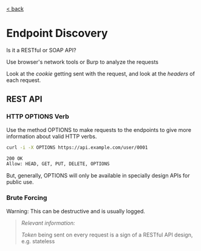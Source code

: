 [< back](../../TABLE_OF_CONTENT.md)

# Endpoint Discovery

Is it a RESTful or SOAP API?

Use browser's network tools or Burp to analyze the requests

Look at the _cookie_ getting sent with the request, and look at the _headers_ of each request.

## REST API

### HTTP OPTIONS Verb

Use the method OPTIONS to make requests to the endpoints to give more information about valid HTTP verbs.

```sh
curl -i -X OPTIONS https://api.example.com/user/0001

200 OK
Allow: HEAD, GET, PUT, DELETE, OPTIONS
```

But, generally, OPTIONS will only be available in specially design APIs for public use.

### Brute Forcing

Warning: This can be destructive and is usually logged.

> _Relevant information:_
>
> _Token_ being sent on every request is a sign of a RESTful API design, e.g. stateless
